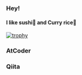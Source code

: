 ### Hey!
#### I like sushi🍣 and Curry rice🍛

<!--
**CrazyHuman00/CrazyHuman00** is a ✨ _special_ ✨ repository because its `README.md` (this file) appears on your GitHub profile.

Here are some ideas to get you started:

- 🔭 I’m currently working on ...
- 🌱 I’m currently learning ...
- 👯 I’m looking to collaborate on ...
- 🤔 I’m looking for help with ...
- 💬 Ask me about ...
- 📫 How to reach me: ...
- 😄 Pronouns: ...
- ⚡ Fun fact: ...
-->

[![trophy](https://github-profile-trophy.vercel.app/?username=CrazyHuman00&column=3&margin-w=15&margin-h=15)](https://github.com/CrazyHuman00/github-profile-trophy)

### AtCoder
### Qiita
